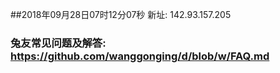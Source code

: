 ##2018年09月28日07时12分07秒 新址: 142.93.157.205
### 兔友常见问题及解答: https://github.com/wanggonging/d/blob/w/FAQ.md
